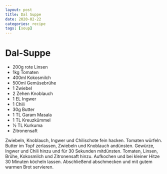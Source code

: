 ```yaml
---
layout: post
title: Dal Suppe
date: 2020-02-22
categories: recipe
tags: [soup]
---
```

# Dal-Suppe

- 200g rote Linsen
- 1kg Tomaten
- 400ml Kokosmilch
- 500ml Gemüsebrühe
- 1 Zwiebel
- 2 Zehen Knoblauch
- 1 EL Ingwer
- 1 Chili
- 30g Butter
- 1 TL Garam Masala
- 1 TL Kreuzkümmel
- ½ TL Kurkuma
- Zitronensaft

Zwiebeln, Knoblauch, Ingwer und Chilischote fein hacken.
Tomaten würfeln.
Butter im Topf zerlassen, Zwiebeln und Knoblauch andünsten.
Gewürze, Ingwer und Chili hinzu und für 30 Sekunden mitdünsten.
Tomaten, Linsen, Brühe, Kokosmilch und Zitronensaft hinzu.
Aufkochen und bei kleiner Hitze 30 Minuten köcheln lassen.
Abschließend abschmecken und mit gutem warmen Brot servieren.
